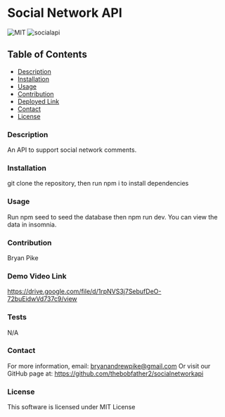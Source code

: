 # Social Network API
![MIT](https://img.shields.io/badge/license-mit-blue)
![socialapi](https://user-images.githubusercontent.com/107475188/232353259-522642ca-5781-45af-82f7-8a405342661c.png)
## Table of Contents
- [Description](#description)
- [Installation](#installation)
- [Usage](#usage)
- [Contribution](#contribution)
- [Deployed Link](#deployedlink)
- [Contact](#contact)
- [License](#license)
### Description
An API to support social network comments.
### Installation
git clone the repository, then run npm i to install dependencies
### Usage
Run npm seed to seed the database then npm run dev. You can view the data in insomnia.
### Contribution
Bryan Pike
### Demo Video Link
https://drive.google.com/file/d/1rpNVS3j7SebufDeO-72buEidwVd737c9/view
### Tests
N/A
### Contact
For more information, email: [bryanandrewpike@gmail.com](mailto:bryanandrewpike@gmail.com)
Or visit our GitHub page at: https://github.com/thebobfather2/socialnetworkapi

### License 
This software is licensed under MIT License
